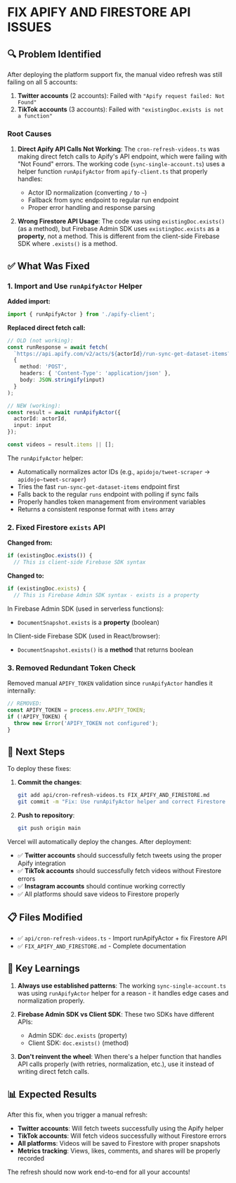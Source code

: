 # FIX APIFY AND FIRESTORE API ISSUES

## 🔍 Problem Identified

After deploying the platform support fix, the manual video refresh was still failing on all 5 accounts:

1. **Twitter accounts** (2 accounts): Failed with `"Apify request failed: Not Found"`
2. **TikTok accounts** (3 accounts): Failed with `"existingDoc.exists is not a function"`

### Root Causes

1. **Direct Apify API Calls Not Working**: The `cron-refresh-videos.ts` was making direct fetch calls to Apify's API endpoint, which were failing with "Not Found" errors. The working code (`sync-single-account.ts`) uses a helper function `runApifyActor` from `apify-client.ts` that properly handles:
   - Actor ID normalization (converting `/` to `~`)
   - Fallback from sync endpoint to regular run endpoint
   - Proper error handling and response parsing

2. **Wrong Firestore API Usage**: The code was using `existingDoc.exists()` (as a method), but Firebase Admin SDK uses `existingDoc.exists` as a **property**, not a method. This is different from the client-side Firebase SDK where `.exists()` is a method.

## ✅ What Was Fixed

### 1. Import and Use `runApifyActor` Helper

**Added import:**
```typescript
import { runApifyActor } from './apify-client';
```

**Replaced direct fetch call:**
```typescript
// OLD (not working):
const runResponse = await fetch(
  `https://api.apify.com/v2/acts/${actorId}/run-sync-get-dataset-items?token=${APIFY_TOKEN}`,
  {
    method: 'POST',
    headers: { 'Content-Type': 'application/json' },
    body: JSON.stringify(input)
  }
);

// NEW (working):
const result = await runApifyActor({
  actorId: actorId,
  input: input
});

const videos = result.items || [];
```

The `runApifyActor` helper:
- Automatically normalizes actor IDs (e.g., `apidojo/tweet-scraper` → `apidojo~tweet-scraper`)
- Tries the fast `run-sync-get-dataset-items` endpoint first
- Falls back to the regular `runs` endpoint with polling if sync fails
- Properly handles token management from environment variables
- Returns a consistent response format with `items` array

### 2. Fixed Firestore `exists` API

**Changed from:**
```typescript
if (existingDoc.exists()) {
  // This is client-side Firebase SDK syntax
```

**Changed to:**
```typescript
if (existingDoc.exists) {
  // This is Firebase Admin SDK syntax - exists is a property
```

In Firebase Admin SDK (used in serverless functions):
- `DocumentSnapshot.exists` is a **property** (boolean)

In Client-side Firebase SDK (used in React/browser):
- `DocumentSnapshot.exists()` is a **method** that returns boolean

### 3. Removed Redundant Token Check

Removed manual `APIFY_TOKEN` validation since `runApifyActor` handles it internally:
```typescript
// REMOVED:
const APIFY_TOKEN = process.env.APIFY_TOKEN;
if (!APIFY_TOKEN) {
  throw new Error('APIFY_TOKEN not configured');
}
```

## 🚀 Next Steps

To deploy these fixes:

1. **Commit the changes**:
   ```bash
   git add api/cron-refresh-videos.ts FIX_APIFY_AND_FIRESTORE.md
   git commit -m "Fix: Use runApifyActor helper and correct Firestore exists API"
   ```

2. **Push to repository**:
   ```bash
   git push origin main
   ```

Vercel will automatically deploy the changes. After deployment:
- ✅ **Twitter accounts** should successfully fetch tweets using the proper Apify integration
- ✅ **TikTok accounts** should successfully fetch videos without Firestore errors
- ✅ **Instagram accounts** should continue working correctly
- ✅ All platforms should save videos to Firestore properly

## 📋 Files Modified

- ✅ `api/cron-refresh-videos.ts` - Import runApifyActor + fix Firestore API
- ✅ `FIX_APIFY_AND_FIRESTORE.md` - Complete documentation

## 🔑 Key Learnings

1. **Always use established patterns**: The working `sync-single-account.ts` was using `runApifyActor` helper for a reason - it handles edge cases and normalization properly.

2. **Firebase Admin SDK vs Client SDK**: These two SDKs have different APIs:
   - Admin SDK: `doc.exists` (property)
   - Client SDK: `doc.exists()` (method)
   
3. **Don't reinvent the wheel**: When there's a helper function that handles API calls properly (with retries, normalization, etc.), use it instead of writing direct fetch calls.

## 📊 Expected Results

After this fix, when you trigger a manual refresh:
- **Twitter accounts**: Will fetch tweets successfully using the Apify helper
- **TikTok accounts**: Will fetch videos successfully without Firestore errors
- **All platforms**: Videos will be saved to Firestore with proper snapshots
- **Metrics tracking**: Views, likes, comments, and shares will be properly recorded

The refresh should now work end-to-end for all your accounts!

